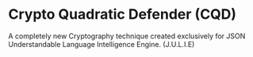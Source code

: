 # Crypto Quadratic Defender (CQD)
A completely new Cryptography technique created exclusively for JSON Understandable Language Intelligence Engine. (J.U.L.I.E)

